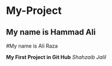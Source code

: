 # My-Project

## My name is Hammad Ali

#My name is Ali Raza

**My First Project in Git Hub**
*Shahzaib Jalil*
